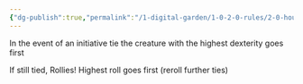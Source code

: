 ```yaml
---
{"dg-publish":true,"permalink":"/1-digital-garden/1-0-2-0-rules/2-0-house-rules/2-5-initiative-tie-breaker/"}
---
```


In the event of an initiative tie the creature with the highest dexterity goes first

If still tied, Rollies! Highest roll goes first (reroll further ties)